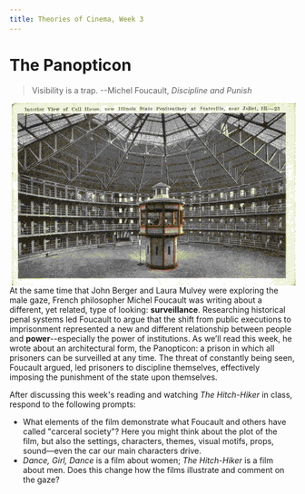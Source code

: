 ```yaml
---
title: Theories of Cinema, Week 3
---
```

# The Panopticon

> Visibility is a trap. --Michel Foucault, *Discipline and Punish*

<img src="/panopticon.png" alt="A postcard showing a prison built in the style of Bentham's Panopticon." style="float:right" >

At the same time that John Berger and Laura Mulvey were exploring the male gaze, French philosopher Michel Foucault was writing about a different, yet related, type of looking: **surveillance**. Researching historical penal systems led Foucault to argue that the shift from public executions to imprisonment represented a new and different relationship between people and **power**--especially the power of institutions. As we’ll read this week, he wrote about an architectural form, the Panopticon: a prison in which all prisoners can be surveilled at any time. The threat of constantly being seen, Foucault argued, led prisoners to discipline themselves, effectively imposing the punishment of the state upon themselves.

After discussing this week's reading and watching *The Hitch-Hiker* in class, respond to the following prompts:

- What elements of the film demonstrate what Foucault and others have called "carceral society"? Here you might think about the plot of the film, but also the settings, characters, themes, visual motifs, props, sound—even the car our main characters drive.
- *Dance, Girl, Dance* is a film about women; *The Hitch-Hiker* is a film about men. Does this change how the films illustrate and comment on the gaze?